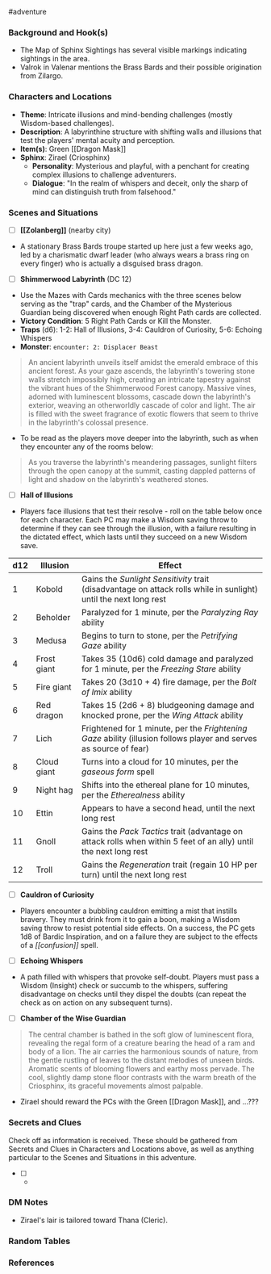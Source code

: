  #adventure 

### Background and Hook(s)

* The Map of Sphinx Sightings has several visible markings indicating sightings in the area.
* Valrok in Valenar mentions the Brass Bards and their possible origination from Zilargo.

### Characters and Locations

* **Theme**: Intricate illusions and mind-bending challenges (mostly Wisdom-based challenges).
* **Description**: A labyrinthine structure with shifting walls and illusions that test the players' mental acuity and perception.
* **Item(s)**: Green [[Dragon Mask]]
* **Sphinx**: Zirael (Criosphinx)
	* **Personality**: Mysterious and playful, with a penchant for creating complex illusions to challenge adventurers.
	* **Dialogue**: "In the realm of whispers and deceit, only the sharp of mind can distinguish truth from falsehood."

### Scenes and Situations

 - [ ]  **[[Zolanberg]]** (nearby city)

* A stationary Brass Bards troupe started up here just a few weeks ago, led by a charismatic dwarf leader (who always wears a brass ring on every finger) who is actually a disguised brass dragon.

 - [ ]  **Shimmerwood Labyrinth** (DC 12)

* Use the Mazes with Cards mechanics with the three scenes below serving as the "trap" cards, and the Chamber of the Mysterious Guardian being discovered when enough Right Path cards are collected.
* **Victory Condition**: 5 Right Path Cards or Kill the Monster.
* **Traps** (d6): 1-2: Hall of Illusions, 3-4: Cauldron of Curiosity, 5-6: Echoing Whispers
* **Monster**: `encounter: 2: Displacer Beast`

>An ancient labyrinth unveils itself amidst the emerald embrace of this ancient forest. As your gaze ascends, the labyrinth's towering stone walls stretch impossibly high, creating an intricate tapestry against the vibrant hues of the Shimmerwood Forest canopy. Massive vines, adorned with luminescent blossoms, cascade down the labyrinth's exterior, weaving an otherworldly cascade of color and light. The air is filled with the sweet fragrance of exotic flowers that seem to thrive in the labyrinth's colossal presence.

* To be read as the players move deeper into the labyrinth, such as when they encounter any of the rooms below:

>As you traverse the labyrinth's meandering passages, sunlight filters through the open canopy at the summit, casting dappled patterns of light and shadow on the labyrinth's weathered stones.

 - [ ]  **Hall of Illusions**

* Players face illusions that test their resolve - roll on the table below once for each character. Each PC may make a Wisdom saving throw to determine if they can see through the illusion, with a failure resulting in the dictated effect, which lasts until they succeed on a new Wisdom save.

| d12 | Illusion | Effect |
| ---- | ---- | ---- |
| 1 | Kobold | Gains the _Sunlight Sensitivity_ trait (disadvantage on attack rolls while in sunlight) until the next long rest |
| 2 | Beholder | Paralyzed for 1 minute, per the _Paralyzing Ray_ ability |
| 3 | Medusa | Begins to turn to stone, per the _Petrifying Gaze_ ability |
| 4 | Frost giant | Takes 35 (10d6) cold damage and paralyzed for 1 minute, per the _Freezing Stare_ ability |
| 5 | Fire giant | Takes 20 (3d10 + 4) fire damage, per the _Bolt of Imix_ ability |
| 6 | Red dragon | Takes 15 (2d6 + 8) bludgeoning damage and knocked prone, per the *Wing Attack* ability |
| 7 | Lich | Frightened for 1 minute, per the *Frightening Gaze* ability (illusion follows player and serves as source of fear) |
| 8 | Cloud giant | Turns into a cloud for 10 minutes, per the *gaseous form* spell |
| 9 | Night hag | Shifts into the ethereal plane for 10 minutes, per the _Etherealness_ ability |
| 10 | Ettin | Appears to have a second head, until the next long rest |
| 11 | Gnoll | Gains the _Pack Tactics_ trait (advantage on attack rolls when within 5 feet of an ally) until the next long rest |
| 12 | Troll | Gains the _Regeneration_ trait (regain 10 HP per turn) until the next long rest |
 - [ ]  **Cauldron of Curiosity**

* Players encounter a bubbling cauldron emitting a mist that instills bravery. They must drink from it to gain a boon, making a Wisdom saving throw to resist potential side effects. On a success, the PC gets 1d8 of Bardic Inspiration, and on a failure they are subject to the effects of a *[[confusion]]* spell.

 - [ ]  **Echoing Whispers**

* A path filled with whispers that provoke self-doubt. Players must pass a Wisdom (Insight) check or succumb to the whispers, suffering disadvantage on checks until they dispel the doubts (can repeat the check as on action on any subsequent turns).

 - [ ]  **Chamber of the Wise Guardian**

>The central chamber is bathed in the soft glow of luminescent flora, revealing the regal form of a creature bearing the head of a ram and body of a lion. The air carries the harmonious sounds of nature, from the gentle rustling of leaves to the distant melodies of unseen birds. Aromatic scents of blooming flowers and earthy moss pervade. The cool, slightly damp stone floor contrasts with the warm breath of the Criosphinx, its graceful movements almost palpable.

* Zirael should reward the PCs with the Green [[Dragon Mask]], and ...???

### Secrets and Clues
Check off as information is received. These should be gathered from Secrets and Clues in Characters and Locations above, as well as anything particular to the Scenes and Situations in this adventure.

 - [ ] -

### DM Notes

* Zirael's lair is tailored toward Thana (Cleric).

### Random Tables



### References
